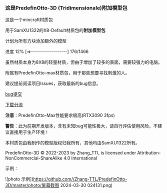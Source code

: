 ### 这是PredefinOtto-3D (Tridimensionale)附加模型包
这是一个mincraft材质包

用于SamXU1322的X8-Default材质包的**附加模型包**  

计划为所有方块添加额外的模型

进度  12%  [=>------------------] 176/1466

虽然材质本身为8X8的轻量材质，但由于增加了较多的表面，需要较强力的电脑。

附属有PredefinOtto-max材质包，用于那些想要寻找刺激的人。

建议提前阅读项目lssues，获取最新的bug信息。

[bug提交](https://github.com/Zhang-TTL/PredefinOtto-3D/issues/new)

[下载分流](http://zhang-ttl.ysepan.com/) 

**注意**：PredefinOtto-Max性能要求极高(RTX3090 3fps)

**警告**：此为前期开发版本，含有未知bug可能性极大，请自行评估使用风险，不建议直接用于生产环境！

本材质包由我制作的模型版权归我所有，其他均由SamXU1322所有。

PredefinOtto-3D © 2022-2023 by Zhang_TTL is licensed under Attribution-NonCommercial-ShareAlike 4.0 International 

示例：

![photo 示例](https://github.com//Zhang-TTL/PredefinOtto-3D/master/photo/屏幕截图 2024-03-30 024131.png)

